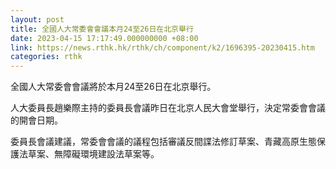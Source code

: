```yaml
---
layout: post
title: 全國人大常委會會議本月24至26日在北京舉行
date: 2023-04-15 17:17:49.000000000 +08:00
link: https://news.rthk.hk/rthk/ch/component/k2/1696395-20230415.htm
categories: rthk
---
```


全國人大常委會會議將於本月24至26日在北京舉行。

人大委員長趙樂際主持的委員長會議昨日在北京人民大會堂舉行，決定常委會會議的開會日期。

委員長會議建議，常委會會議的議程包括審議反間諜法修訂草案、青藏高原生態保護法草案、無障礙環境建設法草案等。
